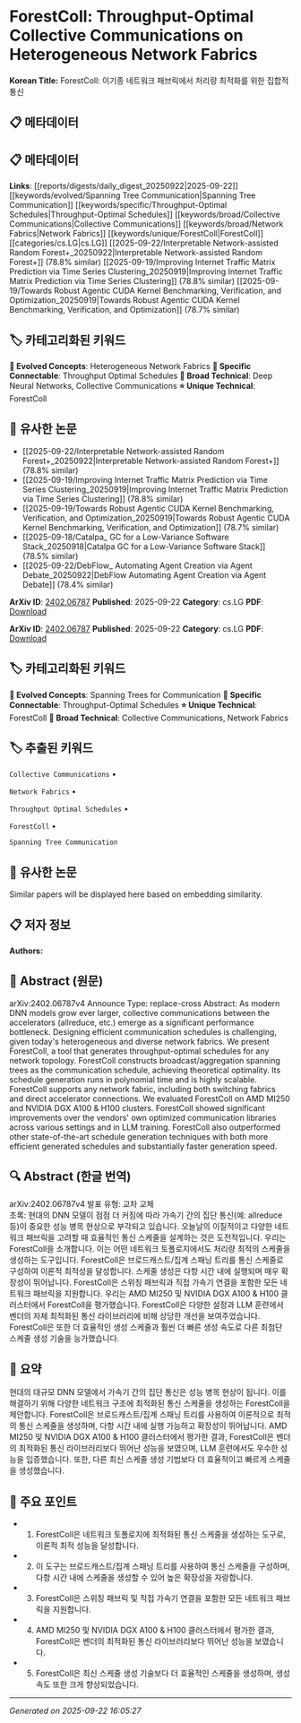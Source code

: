 # ForestColl: Throughput-Optimal Collective Communications on Heterogeneous Network Fabrics

**Korean Title:** ForestColl: 이기종 네트워크 패브릭에서 처리량 최적화를 위한 집합적 통신

## 📋 메타데이터

## 📋 메타데이터

**Links**: [[reports/digests/daily_digest_20250922|2025-09-22]] [[keywords/evolved/Spanning Tree Communication|Spanning Tree Communication]] [[keywords/specific/Throughput-Optimal Schedules|Throughput-Optimal Schedules]] [[keywords/broad/Collective Communications|Collective Communications]] [[keywords/broad/Network Fabrics|Network Fabrics]] [[keywords/unique/ForestColl|ForestColl]] [[categories/cs.LG|cs.LG]] [[2025-09-22/Interpretable Network-assisted Random Forest+_20250922|Interpretable Network-assisted Random Forest+]] (78.8% similar) [[2025-09-19/Improving Internet Traffic Matrix Prediction via Time Series Clustering_20250919|Improving Internet Traffic Matrix Prediction via Time Series Clustering]] (78.8% similar) [[2025-09-19/Towards Robust Agentic CUDA Kernel Benchmarking, Verification, and Optimization_20250919|Towards Robust Agentic CUDA Kernel Benchmarking, Verification, and Optimization]] (78.7% similar)

## 🏷️ 카테고리화된 키워드
**🚀 Evolved Concepts**: Heterogeneous Network Fabrics
**🔗 Specific Connectable**: Throughput Optimal Schedules
**🔬 Broad Technical**: Deep Neural Networks, Collective Communications
**⭐ Unique Technical**: ForestColl
## 🔗 유사한 논문
- [[2025-09-22/Interpretable Network-assisted Random Forest+_20250922|Interpretable Network-assisted Random Forest+]] (78.8% similar)
- [[2025-09-19/Improving Internet Traffic Matrix Prediction via Time Series Clustering_20250919|Improving Internet Traffic Matrix Prediction via Time Series Clustering]] (78.8% similar)
- [[2025-09-19/Towards Robust Agentic CUDA Kernel Benchmarking, Verification, and Optimization_20250919|Towards Robust Agentic CUDA Kernel Benchmarking, Verification, and Optimization]] (78.7% similar)
- [[2025-09-18/Catalpa_ GC for a Low-Variance Software Stack_20250918|Catalpa GC for a Low-Variance Software Stack]] (78.5% similar)
- [[2025-09-22/DebFlow_ Automating Agent Creation via Agent Debate_20250922|DebFlow Automating Agent Creation via Agent Debate]] (78.4% similar)


**ArXiv ID**: [2402.06787](https://arxiv.org/abs/2402.06787)
**Published**: 2025-09-22
**Category**: cs.LG
**PDF**: [Download](https://arxiv.org/pdf/2402.06787.pdf)


**ArXiv ID**: [2402.06787](https://arxiv.org/abs/2402.06787)
**Published**: 2025-09-22
**Category**: cs.LG
**PDF**: [Download](https://arxiv.org/pdf/2402.06787.pdf)

## 🏷️ 카테고리화된 키워드
**🚀 Evolved Concepts**: Spanning Trees for Communication
**🔗 Specific Connectable**: Throughput-Optimal Schedules
**⭐ Unique Technical**: ForestColl
**🔬 Broad Technical**: Collective Communications, Network Fabrics

## 🏷️ 추출된 키워드



`Collective Communications` • 

`Network Fabrics` • 

`Throughput Optimal Schedules` • 

`ForestColl` • 

`Spanning Tree Communication`



## 🔗 유사한 논문

Similar papers will be displayed here based on embedding similarity.

## 📋 저자 정보

**Authors:** 

## 📄 Abstract (원문)

arXiv:2402.06787v4 Announce Type: replace-cross 
Abstract: As modern DNN models grow ever larger, collective communications between the accelerators (allreduce, etc.) emerge as a significant performance bottleneck. Designing efficient communication schedules is challenging, given today's heterogeneous and diverse network fabrics. We present ForestColl, a tool that generates throughput-optimal schedules for any network topology. ForestColl constructs broadcast/aggregation spanning trees as the communication schedule, achieving theoretical optimality. Its schedule generation runs in polynomial time and is highly scalable. ForestColl supports any network fabric, including both switching fabrics and direct accelerator connections. We evaluated ForestColl on AMD MI250 and NVIDIA DGX A100 & H100 clusters. ForestColl showed significant improvements over the vendors' own optimized communication libraries across various settings and in LLM training. ForestColl also outperformed other state-of-the-art schedule generation techniques with both more efficient generated schedules and substantially faster generation speed.

## 🔍 Abstract (한글 번역)

arXiv:2402.06787v4 발표 유형: 교차 교체  
초록: 현대의 DNN 모델이 점점 더 커짐에 따라 가속기 간의 집단 통신(예: allreduce 등)이 중요한 성능 병목 현상으로 부각되고 있습니다. 오늘날의 이질적이고 다양한 네트워크 패브릭을 고려할 때 효율적인 통신 스케줄을 설계하는 것은 도전적입니다. 우리는 ForestColl을 소개합니다. 이는 어떤 네트워크 토폴로지에서도 처리량 최적의 스케줄을 생성하는 도구입니다. ForestColl은 브로드캐스트/집계 스패닝 트리를 통신 스케줄로 구성하여 이론적 최적성을 달성합니다. 스케줄 생성은 다항 시간 내에 실행되며 매우 확장성이 뛰어납니다. ForestColl은 스위칭 패브릭과 직접 가속기 연결을 포함한 모든 네트워크 패브릭을 지원합니다. 우리는 AMD MI250 및 NVIDIA DGX A100 & H100 클러스터에서 ForestColl을 평가했습니다. ForestColl은 다양한 설정과 LLM 훈련에서 벤더의 자체 최적화된 통신 라이브러리에 비해 상당한 개선을 보여주었습니다. ForestColl은 또한 더 효율적인 생성 스케줄과 훨씬 더 빠른 생성 속도로 다른 최첨단 스케줄 생성 기술을 능가했습니다.

## 📝 요약

현대의 대규모 DNN 모델에서 가속기 간의 집단 통신은 성능 병목 현상이 됩니다. 이를 해결하기 위해 다양한 네트워크 구조에 최적화된 통신 스케줄을 생성하는 ForestColl을 제안합니다. ForestColl은 브로드캐스트/집계 스패닝 트리를 사용하여 이론적으로 최적의 통신 스케줄을 생성하며, 다항 시간 내에 실행 가능하고 확장성이 뛰어납니다. AMD MI250 및 NVIDIA DGX A100 & H100 클러스터에서 평가한 결과, ForestColl은 벤더의 최적화된 통신 라이브러리보다 뛰어난 성능을 보였으며, LLM 훈련에서도 우수한 성능을 입증했습니다. 또한, 다른 최신 스케줄 생성 기법보다 더 효율적이고 빠르게 스케줄을 생성했습니다.

## 🎯 주요 포인트


- 1. ForestColl은 네트워크 토폴로지에 최적화된 통신 스케줄을 생성하는 도구로, 이론적 최적 성능을 달성합니다.

- 2. 이 도구는 브로드캐스트/집계 스패닝 트리를 사용하여 통신 스케줄을 구성하며, 다항 시간 내에 스케줄을 생성할 수 있어 높은 확장성을 자랑합니다.

- 3. ForestColl은 스위칭 패브릭 및 직접 가속기 연결을 포함한 모든 네트워크 패브릭을 지원합니다.

- 4. AMD MI250 및 NVIDIA DGX A100 & H100 클러스터에서 평가한 결과, ForestColl은 벤더의 최적화된 통신 라이브러리보다 뛰어난 성능을 보였습니다.

- 5. ForestColl은 최신 스케줄 생성 기술보다 더 효율적인 스케줄을 생성하며, 생성 속도 또한 크게 향상되었습니다.


---

*Generated on 2025-09-22 16:05:27*